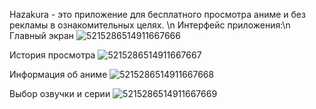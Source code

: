 Hazakura - это приложение для бесплатного просмотра аниме и без рекламы в ознакомительных целях. \n
Интерфейс приложения:\n
Главный экран
![5215286514911667666](https://github.com/user-attachments/assets/fd2de68a-4603-4a21-9ff9-1faac0f363e8)

История просмотра
![5215286514911667667](https://github.com/user-attachments/assets/009adde0-f8cb-481e-bb60-a690ef929b69)

Информация об аниме
![5215286514911667668](https://github.com/user-attachments/assets/37d80ccd-a4f3-4f5e-8a12-83ecf3410169)

Выбор озвучки и серии
![5215286514911667669](https://github.com/user-attachments/assets/ec80e20e-ed15-4d5a-84ae-7c36e4c4ea0d)
